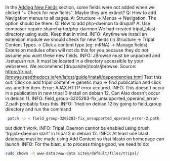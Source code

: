 In the [Adding New Fields](https://tripal.readthedocs.io/en/latest/user_guide/example_genomics/organisms.html#adding-new-fields) section, some fields were not added when we clicked "+ Check for new fields". Maybe they are extinct?
Q: How to add Navigation menus to all pages.
A: Structure -> Menus -> Navigation. The option should be there.
Q: How to add php-daemon  to drupal?
A: Use composer require shaneharter/php-daemon
We had created tripal_blast directory using sudo. Keep that in mind.
INFO: Anytime we install an extension module we should check for new fields (in Structure -> Tripal Content Types -> Click a content type (eg: mRNA) -> Manage fields). Extension modules often will not do this for you because they do not assume you want these new fields.
INFO: JBrowse must be unpacked and ./setup.sh run. It must be located in a directory accessible by your webserver. We recommend [drupalsite]/tools/jbrowse.
Source: https://tripal-jbrowse.readthedocs.io/en/latest/guide/install/dependencies.html
Test this out: Click on add tripal content -> genetic map -> find publication and click ass another item.
Error: AJAX HTTP error occured.
INFO: This doesn't occur in a publication in new tripal 3 install on debian 12. Can  Also doesn't occur in debian 11.
INFO: field_group-3205283-fix_unsupported_operand_error-2.path probably fixes this.
INFO: Tried on debian 12 by going to field_group directory and run the command
```bash
 patch -p < field_group-3205283-fix_unsupported_operand_error-2.path
```
but didn't work.
INFO: Tripal_Daemon cannot be enabled using drush 'trpjob-daemon start' in tripal 3 in debian 12.
INFO: At least one blast database must be made using Add Content so that blastn on homepage can launch.
INFO: For the blast_ui to process things good, we need to do:
```bash
sudo chown -R www-data:www-data sites/default/files/tripal/
```